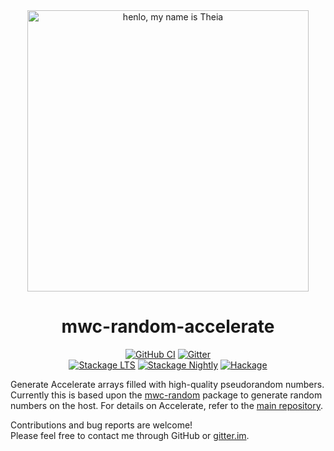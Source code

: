 <div align="center">
<img width="450" src="https://github.com/AccelerateHS/accelerate/raw/master/images/accelerate-logo-text-v.png?raw=true" alt="henlo, my name is Theia"/>

# mwc-random-accelerate

[![GitHub CI](https://github.com/tmcdonell/mwc-random-accelerate/workflows/CI/badge.svg)](https://github.com/tmcdonell/mwc-random-accelerate/actions)
[![Gitter](https://img.shields.io/gitter/room/nwjs/nw.js.svg)](https://gitter.im/AccelerateHS/Lobby)
<br>
[![Stackage LTS](https://stackage.org/package/mwc-random-accelerate/badge/lts)](https://stackage.org/lts/package/mwc-random-accelerate)
[![Stackage Nightly](https://stackage.org/package/mwc-random-accelerate/badge/nightly)](https://stackage.org/nightly/package/mwc-random-accelerate)
[![Hackage](https://img.shields.io/hackage/v/mwc-random-accelerate.svg)](https://hackage.haskell.org/package/mwc-random-accelerate)

</div>

Generate Accelerate arrays filled with high-quality pseudorandom numbers.
Currently this is based upon the [mwc-random][mwc-random] package to generate
random numbers on the host. For details on Accelerate, refer to the [main
repository][accelerate].

Contributions and bug reports are welcome!<br>
Please feel free to contact me through GitHub or [gitter.im][gitter.im].

  [accelerate]:         https://github.com/AccelerateHS/accelerate
  [mwc-random]:         http://hackage.haskell.org/package/mwc-random
  [gitter.im]:          https://gitter.im/AccelerateHS/Lobby

